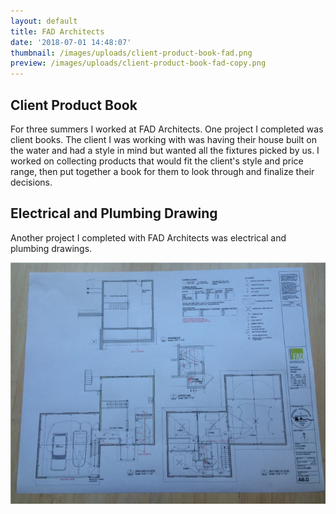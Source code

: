 ```yaml
---
layout: default
title: FAD Architects
date: '2018-07-01 14:48:07'
thumbnail: /images/uploads/client-product-book-fad.png
preview: /images/uploads/client-product-book-fad-copy.png
---
```

<h2> Client Product Book</h2>

For three summers I worked at FAD Architects. One project I completed was client books. The client I was working with was having their house built on the water and had a style in mind but wanted all the fixtures picked by us. I worked on collecting products that would fit the client's style and price range, then put together a book for them to look through and finalize their decisions.

<h2> Electrical and Plumbing Drawing</h2>

Another project I completed with FAD Architects was electrical and plumbing drawings. 

![](/images/uploads/electrical-and-pulmbing-drawing.png)
